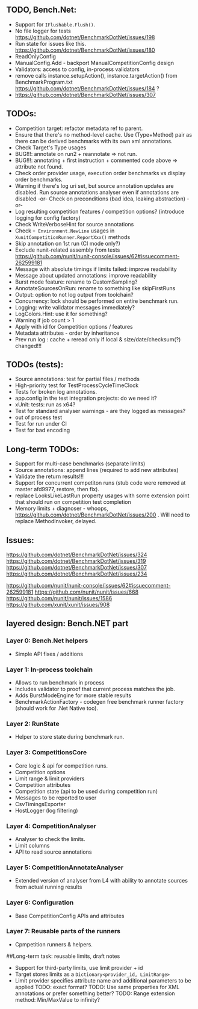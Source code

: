 ﻿## TODO, Bench.Net:
 * Support for `IFlushable.Flush()`.
 * No file logger for tests https://github.com/dotnet/BenchmarkDotNet/issues/198
 * Run state for issues like this. https://github.com/dotnet/BenchmarkDotNet/issues/180
 * ReadOnlyConfig
 * ManualConfig.Add - backport ManualCompetitionConfig design
 * Validators: access to config, in-process validators
 * remove calls instance.setupAction(), instance.targetAction() from BenchmarkProgram.txt
   https://github.com/dotnet/BenchmarkDotNet/issues/184 ?
 * https://github.com/dotnet/BenchmarkDotNet/issues/307

## TODOs:
 * Competition target: refactor metadata ref to parent.
 * Ensure that there's no method-level cache. Use (Type+Method) pair as there can be derived benchmarks with its own xml annotations.
 * Check Target's Type usages
 * BUG!!!: annotate on run2 + reannotate => not run.
 * BUG!!!: annotating + first instruction + commented code above => attribute not found.
 * Check order provider usage, execution order benchmarks vs display order benchmarks.
 * Warning if there's log uri set, but source annotation updates are disabled.
   Run source annotations analyser even if annotations are disabled
   -or-
   Check on preconditions (bad idea, leaking abstraction)
   -or-
 * Log resulting competition features / competition options?
   (introduce logging for config factory)
 * Check WriteVerboseHint for source annotations
 * Check `+ Environment.NewLine` usages in `XunitCompetitionRunner.ReportXxx()` methods
 * Skip annotation on 1st run (CI mode only?)
 * Exclude nunit-related assembly from tests
   https://github.com/nunit/nunit-console/issues/62#issuecomment-262599181
 * Message with absolute timings if limits failed: improve readability
 * Message about updated annotations: improve readability
 * Burst mode feature: rename to CustomSampling?
 * AnnotateSourcesOnRun: rename to something like skipFirstRuns
 * Output: option to not log output from toolchain?
 * Concurrency: lock should be performed on entire benchmark run.
 * Logging: write validator messages immediately?
 * LogColors.Hint: use it for something?
 * Warning if job count > 1
 * Apply with id for Competition options / features
 * Metadata attributes - order by inheritance
 * Prev run log : cache + reread only if local & size/date/checksum(?) changed!!!

## TODOs (tests):
 * Source annotations: test for partial files / methods
 * High-priority test for TestProcessCycleTimeClock
 * Tests for broken log annotations.
 * app.config in the test integration projects: do we need it?
 * xUnit: tests: run as x64?
 * Test for standard analyser warnings - are they logged as messages?
 * out of process test
 * Test for run under CI
  * Test for bad encoding

## Long-term TODOs:
 * Support for multi-case benchmarks (separate limits)
 * Source annotations: append lines (required to add new attributes)
 * Validate the return results!!!
 * Support for concurrent competiton runs (stub code were removed at master afd9977, restore, then fix).
 * replace LooksLikeLastRun property usages with some extension point that should run on competition test completion
 * Memory limits + diagnoser - whoops, https://github.com/dotnet/BenchmarkDotNet/issues/200 . Will need to replace MethodInvoker, delayed.

## Issues:
https://github.com/dotnet/BenchmarkDotNet/issues/324
https://github.com/dotnet/BenchmarkDotNet/issues/319
https://github.com/dotnet/BenchmarkDotNet/issues/307
https://github.com/dotnet/BenchmarkDotNet/issues/234

https://github.com/nunit/nunit-console/issues/62#issuecomment-262599181
https://github.com/nunit/nunit/issues/668
https://github.com/nunit/nunit/issues/1586
https://github.com/xunit/xunit/issues/908

## layered design: Bench.NET part

### Layer 0: Bench.Net helpers
 * Simple API fixes / additions

### Layer 1: In-process toolchain
 * Allows to run benchmark in process
 * Includes validator to proof that current process matches the job.
 * Adds BurstModeEngine for more stable results
 * BenchmarkActionFactory - codegen free benchmark runner factory (should work for .Net Native too).

### Layer 2: RunState
 * Helper to store state during benchmark run.

### Layer 3: CompetitionsCore
 * Core logic & api for competition runs.
 * Competition options
 * Limit range & limit providers
 * Competition attributes
 * Competition state (api to be used during competition run)
 * Messages to be reported to user
 * CsvTimingsExporter
 * HostLogger (log filtering)

### Layer 4: CompetitionAnalyser
 * Analyser to check the limits.
 * Limit columns
 * API to read source annotations

### Layer 5: CompetitionAnnotateAnalyser
 * Extended version of analyser from L4 with ability to annotate sources from actual running results

### Layer 6: Configuration
 * Base CompetitionConfig APIs and attributes

### Layer 7: Reusable parts of the runners
 * Cpmpetition runners & helpers.


##Long-term task: reusable limits, draft notes
* Support for third-party limits, use limit provider + id
* Target stores limits as a `Dictionary<provider_id, LimitRange>`
* Limit provider specifies attribute name and additional parameters to be applied
  TODO: exact format?
  TODO: Use same properties for XML annotations or prefer something better?
  TODO: Range extension method: Min/MaxValue to infinity?